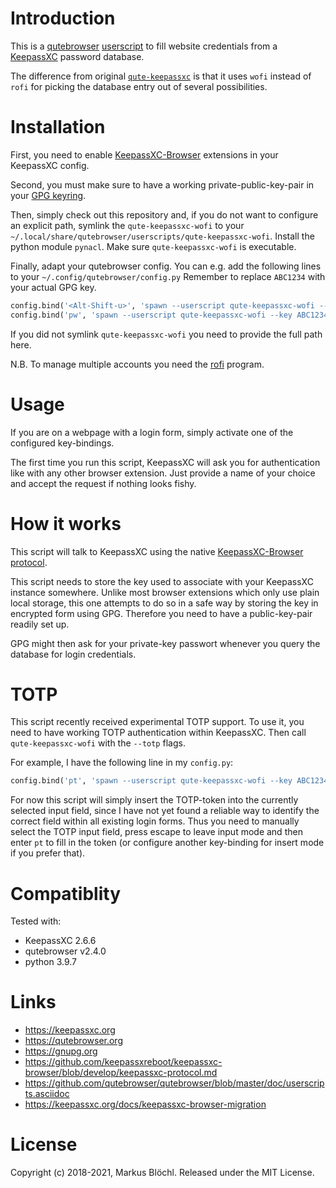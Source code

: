 

Introduction
===========

This is a [qutebrowser][2] [userscript][5] to fill website credentials from a [KeepassXC][1] password database.

The difference from original [`qute-keepassxc`][7] is that it uses `wofi` instead of `rofi` for picking the database entry out of several possibilities.

Installation
============

First, you need to enable [KeepassXC-Browser][6] extensions in your KeepassXC config.


Second, you must make sure to have a working private-public-key-pair in your [GPG keyring][3].


Then, simply check out this repository and, if you do not want to configure an explicit path, symlink the
`qute-keepassxc-wofi` to your `~/.local/share/qutebrowser/userscripts/qute-keepassxc-wofi`.
Install the python module `pynacl`.
Make sure `qute-keepassxc-wofi` is executable.


Finally, adapt your qutebrowser config.
You can e.g. add the following lines to your `~/.config/qutebrowser/config.py`
Remember to replace `ABC1234` with your actual GPG key.

```python
config.bind('<Alt-Shift-u>', 'spawn --userscript qute-keepassxc-wofi --key ABC1234', mode='insert')
config.bind('pw', 'spawn --userscript qute-keepassxc-wofi --key ABC1234', mode='normal')
```

If you did not symlink `qute-keepassxc-wofi` you need to provide the full path here.

N.B. To manage multiple accounts you need the [rofi](https://github.com/davatorium/rofi) program.


Usage
=====

If you are on a webpage with a login form, simply activate one of the configured key-bindings.

The first time you run this script, KeepassXC will ask you for authentication like with any other browser extension.
Just provide a name of your choice and accept the request if nothing looks fishy.


How it works
============

This script will talk to KeepassXC using the native [KeepassXC-Browser protocol][4].


This script needs to store the key used to associate with your KeepassXC instance somewhere.
Unlike most browser extensions which only use plain local storage, this one attempts to do so in a safe way
by storing the key in encrypted form using GPG.
Therefore you need to have a public-key-pair readily set up.

GPG might then ask for your private-key passwort whenever you query the database for login credentials.


TOTP
====

This script recently received experimental TOTP support.
To use it, you need to have working TOTP authentication within KeepassXC.
Then call `qute-keepassxc-wofi` with the `--totp` flags.

For example, I have the following line in my `config.py`:

```python
config.bind('pt', 'spawn --userscript qute-keepassxc-wofi --key ABC1234 --totp', mode='normal')
```

For now this script will simply insert the TOTP-token into the currently selected
input field, since I have not yet found a reliable way to identify the correct field
within all existing login forms.
Thus you need to manually select the TOTP input field, press escape to leave input
mode and then enter `pt` to fill in the token (or configure another key-binding for
insert mode if you prefer that).


Compatiblity
============

Tested with:

 - KeepassXC 2.6.6
 - qutebrowser v2.4.0
 - python 3.9.7


Links
=====

 - https://keepassxc.org
 - https://qutebrowser.org
 - https://gnupg.org
 - https://github.com/keepassxreboot/keepassxc-browser/blob/develop/keepassxc-protocol.md
 - https://github.com/qutebrowser/qutebrowser/blob/master/doc/userscripts.asciidoc
 - https://keepassxc.org/docs/keepassxc-browser-migration

[1]: https://keepassxc.org/
[2]: https://qutebrowser.org/
[3]: https://gnupg.org/
[4]: https://github.com/keepassxreboot/keepassxc-browser/blob/develop/keepassxc-protocol.md
[5]: https://github.com/qutebrowser/qutebrowser/blob/master/doc/userscripts.asciidoc
[6]: https://keepassxc.org/docs/KeePassXC_GettingStarted.html#_configure_keepassxc_browser
[7]: https://github.com/ususdei/qute-keepassxc


License
=======

Copyright (c) 2018-2021, Markus Blöchl. Released under the MIT License.

